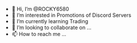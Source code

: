 - 👋 Hi, I’m @ROCKY6580
- 👀 I’m interested in Promotions of Discord Servers 
- 🌱 I’m currently learning Trading 
- 💞️ I’m looking to collaborate on ...
- 📫 How to reach me ...

<!---
ROCKY6580/ROCKY6580 is a ✨ special ✨ repository because its `README.md` (this file) appears on your GitHub profile.
You can click the Preview link to take a look at your changes.
--->

